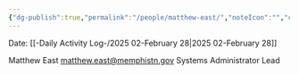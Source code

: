 ```yaml
---
{"dg-publish":true,"permalink":"/people/matthew-east/","noteIcon":"","created":"2025-02-28T15:50:52.466-06:00"}
---
```


Date: [[-Daily Activity Log-/2025 02-February 28\|2025 02-February 28]]

Matthew East <matthew.east@memphistn.gov>
Systems Administrator Lead